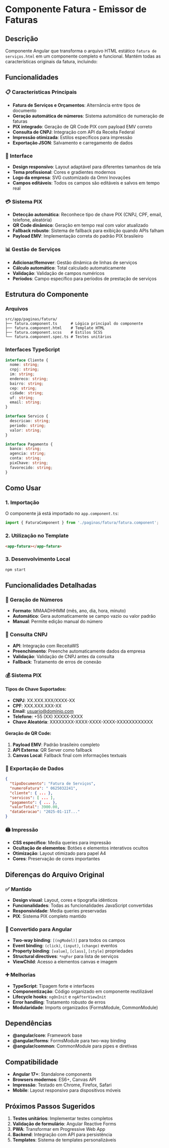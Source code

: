 # Componente Fatura - Emissor de Faturas

## Descrição
Componente Angular que transforma o arquivo HTML estático `fatura de serviços.html` em um componente completo e funcional. Mantém todas as características originais da fatura, incluindo:

## Funcionalidades

### 📋 Características Principais
- **Fatura de Serviços e Orçamentos**: Alternância entre tipos de documento
- **Geração automática de números**: Sistema automático de numeração de faturas
- **PIX integrado**: Geração de QR Code PIX com payload EMV correto
- **Consulta de CNPJ**: Integração com API da Receita Federal
- **Impressão otimizada**: Estilos específicos para impressão
- **Exportação JSON**: Salvamento e carregamento de dados

### 🎨 Interface
- **Design responsivo**: Layout adaptável para diferentes tamanhos de tela
- **Tema profissional**: Cores e gradientes modernos
- **Logo da empresa**: SVG customizado da Omni Inovações
- **Campos editáveis**: Todos os campos são editáveis e salvos em tempo real

### 💳 Sistema PIX
- **Detecção automática**: Reconhece tipo de chave PIX (CNPJ, CPF, email, telefone, aleatória)
- **QR Code dinâmico**: Geração em tempo real com valor atualizado
- **Fallback robusto**: Sistema de fallback para exibição quando APIs falham
- **Payload EMV**: Implementação correta do padrão PIX brasileiro

### 📊 Gestão de Serviços
- **Adicionar/Remover**: Gestão dinâmica de linhas de serviços
- **Cálculo automático**: Total calculado automaticamente
- **Validação**: Validação de campos numéricos
- **Períodos**: Campo específico para períodos de prestação de serviços

## Estrutura do Componente

### Arquivos
```
src/app/paginas/fatura/
├── fatura.component.ts      # Lógica principal do componente
├── fatura.component.html    # Template HTML
├── fatura.component.scss    # Estilos SCSS
└── fatura.component.spec.ts # Testes unitários
```

### Interfaces TypeScript
```typescript
interface Cliente {
  nome: string;
  cnpj: string;
  im: string;
  endereco: string;
  bairro: string;
  cep: string;
  cidade: string;
  uf: string;
  email: string;
}

interface Servico {
  descricao: string;
  periodo: string;
  valor: string;
}

interface Pagamento {
  banco: string;
  agencia: string;
  conta: string;
  pixChave: string;
  favorecido: string;
}
```

## Como Usar

### 1. Importação
O componente já está importado no `app.component.ts`:

```typescript
import { FaturaComponent } from './paginas/fatura/fatura.component';
```

### 2. Utilização no Template
```html
<app-fatura></app-fatura>
```

### 3. Desenvolvimento Local
```bash
npm start
```

## Funcionalidades Detalhadas

### 🔢 Geração de Números
- **Formato**: MMAADHHMM (mês, ano, dia, hora, minuto)
- **Automático**: Gera automaticamente se campo vazio ou valor padrão
- **Manual**: Permite edição manual do número

### 🏦 Consulta CNPJ
- **API**: Integração com ReceitaWS
- **Preenchimento**: Preenche automaticamente dados da empresa
- **Validação**: Validação de CNPJ antes da consulta
- **Fallback**: Tratamento de erros de conexão

### 💰 Sistema PIX
#### Tipos de Chave Suportados:
- **CNPJ**: XX.XXX.XXX/XXXX-XX
- **CPF**: XXX.XXX.XXX-XX
- **Email**: usuario@dominio.com
- **Telefone**: +55 (XX) XXXXX-XXXX
- **Chave Aleatória**: XXXXXXXX-XXXX-XXXX-XXXX-XXXXXXXXXXXX

#### Geração de QR Code:
1. **Payload EMV**: Padrão brasileiro completo
2. **API Externa**: QR Server como fallback
3. **Canvas Local**: Fallback final com informações textuais

### 📄 Exportação de Dados
```json
{
  "tipoDocumento": "Fatura de Serviços",
  "numeroFatura": " 0625032241",
  "cliente": { ... },
  "servicos": [ ... ],
  "pagamento": { ... },
  "valorTotal": 3900.00,
  "dataGeracao": "2025-01-11T..."
}
```

### 🖨️ Impressão
- **CSS específico**: Media queries para impressão
- **Ocultação de elementos**: Botões e elementos interativos ocultos
- **Otimização**: Layout otimizado para papel A4
- **Cores**: Preservação de cores importantes

## Diferenças do Arquivo Original

### ✅ Mantido
- **Design visual**: Layout, cores e tipografia idênticos
- **Funcionalidades**: Todas as funcionalidades JavaScript convertidas
- **Responsividade**: Media queries preservadas
- **PIX**: Sistema PIX completo mantido

### 🔄 Convertido para Angular
- **Two-way binding**: `[(ngModel)]` para todos os campos
- **Event binding**: `(click)`, `(input)`, `(change)` eventos
- **Property binding**: `[value]`, `[class]`, `[style]` propriedades
- **Structural directives**: `*ngFor` para lista de serviços
- **ViewChild**: Acesso a elementos canvas e imagem

### ➕ Melhorias
- **TypeScript**: Tipagem forte e interfaces
- **Componentização**: Código organizado em componente reutilizável
- **Lifecycle hooks**: `ngOnInit` e `ngAfterViewInit`
- **Error handling**: Tratamento robusto de erros
- **Modularidade**: Imports organizados (FormsModule, CommonModule)

## Dependências
- **@angular/core**: Framework base
- **@angular/forms**: FormsModule para two-way binding
- **@angular/common**: CommonModule para pipes e diretivas

## Compatibilidade
- **Angular 17+**: Standalone components
- **Browsers modernos**: ES6+, Canvas API
- **Impressão**: Testado em Chrome, Firefox, Safari
- **Mobile**: Layout responsivo para dispositivos móveis

## Próximos Passos Sugeridos
1. **Testes unitários**: Implementar testes completos
2. **Validação de formulário**: Angular Reactive Forms
3. **PWA**: Transformar em Progressive Web App
4. **Backend**: Integração com API para persistência
5. **Templates**: Sistema de templates personalizáveis 